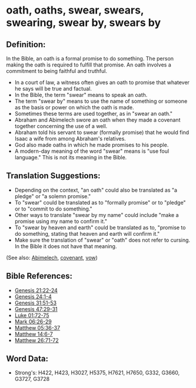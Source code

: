 # oath, oaths, swear, swears, swearing, swear by, swears by #

## Definition: ##

In the Bible, an oath is a formal promise to do something. The person making the oath is required to fulfill that promise. An oath involves a commitment to being faithful and truthful.

* In a court of law, a witness often gives an oath to promise that whatever he says will be true and factual.
* In the Bible, the term "swear" means to speak an oath.
* The term "swear by" means to use the name of something or someone as the basis or power on which the oath is made.
* Sometimes these terms are used together, as in "swear an oath."
* Abraham and Abimelech swore an oath when they made a covenant together concerning the use of a well.
* Abraham told his servant to swear (formally promise) that he would find Isaac a wife from among Abraham's relatives.
* God also made oaths in which he made promises to his people.
* A modern-day meaning of the word "swear" means is "use foul language." This is not its meaning in the Bible.

## Translation Suggestions: ##

* Depending on the context, "an oath" could also be translated as "a pledge" or "a solemn promise."
* To "swear" could be translated as to "formally promise" or to "pledge" or to "commit to do something."
* Other ways to translate "swear by my name" could include "make a promise using my name to confirm it."
* To "swear by heaven and earth" could be translated as to, "promise to do something, stating that heaven and earth will confirm it."
* Make sure the translation of "swear" or "oath" does not refer to cursing. In the Bible it does not have that meaning.

(See also: [Abimelech](../names/abimelech.md), [covenant](../kt/covenant.md), [vow](../kt/vow.md))

## Bible References: ##

* [Genesis 21:22-24](rc://en/tn/help/gen/21/22)
* [Genesis 24:1-4](rc://en/tn/help/gen/24/01)
* [Genesis 31:51-53](rc://en/tn/help/gen/31/51)
* [Genesis 47:29-31](rc://en/tn/help/gen/47/29)
* [Luke 01:72-75](rc://en/tn/help/luk/01/72)
* [Mark 06:26-29](rc://en/tn/help/mrk/06/26)
* [Matthew 05:36-37](rc://en/tn/help/mat/05/36)
* [Matthew 14:6-7](rc://en/tn/help/mat/14/06)
* [Matthew 26:71-72](rc://en/tn/help/mat/26/71)

## Word Data: ##

* Strong's: H422, H423, H3027, H5375, H7621, H7650, G332, G3660, G3727, G3728
